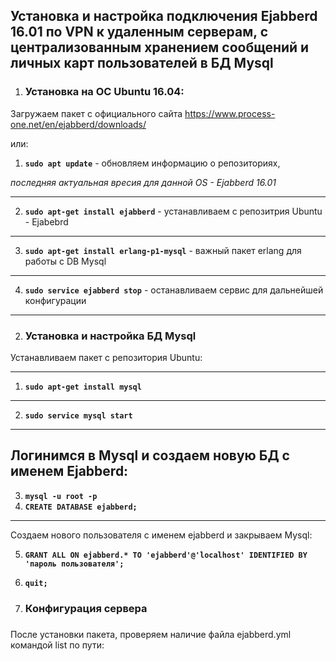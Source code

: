 <h2>Установка и настройка подключения Ejabberd 16.01 по VPN к удаленным серверам, с централизованным хранением сообщений и личных карт пользователей в БД Mysql</h2>


1) <h3>Установка на ОС Ubuntu 16.04:</h3>

Загружаем пакет с официального сайта https://www.process-one.net/en/ejabberd/downloads/

или:

1) **`sudo apt update`**  - обновляем информацию о репозиториях, 

<i>последняя актуальная вресия для данной OS - Ejabberd 16.01</i>

---
2) **`sudo apt-get install ejabberd`** - устанавливаем с репозитрия Ubuntu - Ejabebrd
---
3) **`sudo apt-get install erlang-p1-mysql`** - важный пакет erlang для работы с DB Mysql
---
4) **`sudo service ejabberd stop`** - останавливаем сервис для дальнейшей конфигурации
---

2) <h3>Установка и настройка БД Mysql</h3>

Устанавливаем пакет с репозитория Ubuntu:

---
1) **`sudo apt-get install mysql`**
---
2) **`sudo service mysql start`**
---

Логинимся в Mysql и создаем новую БД с именем Ejabberd:
---
3) **`mysql -u root -p`**
4) **`CREATE DATABASE ejabberd;`**
---
Создаем нового пользователя с именем ejabberd и закрываем Mysql:

5) **`GRANT ALL ON ejabberd.* TO 'ejabberd'@'localhost' IDENTIFIED BY 'пароль пользователя';`**
6) **`quit;`**

3) <h3>Конфигурация сервера<h3>

После установки пакета, проверяем наличие файла ejabberd.yml командой list по пути:


